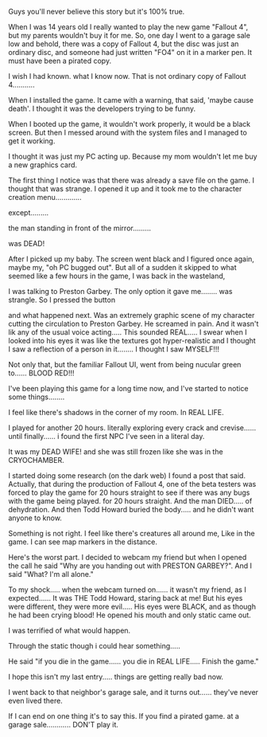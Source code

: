 Guys you'll never believe this story but it's 100% true.  
  
When I was 14 years old I really wanted to play the new game "Fallout 4", but my parents wouldn't buy it for me. So, one day I went to a garage sale low and behold, there was a copy of Fallout 4, but the disc was just an ordinary disc, and someone had just written "FO4" on it in a marker pen. It must have been a pirated copy.  
  
I wish I had known. what I know now. That is not ordinary copy of Fallout 4...........  
  
When I installed the game. It came with a warning, that said, 'maybe cause death'. I thought it was the developers trying to be funny.  
  
When I booted up the game, it wouldn't work properly, it would be a black screen. But then I messed around with the system files and I managed to get it working.  
  
I thought it was just my PC acting up. Because my mom wouldn't let me buy a new graphics card.  
  
The first thing I notice was that there was already a save file on the game. I thought that was strange. I opened it up and it took me to the character creation menu.............  
  
except.........  
  
the man standing in front of the mirror.........  
  
was DEAD!  
  
After I picked up my baby. The screen went black and I figured once again, maybe my, "oh PC bugged out". But all of a sudden it skipped to what seemed like a few hours in the game, I was back in the wasteland,  
  
I was talking to Preston Garbey. The only option it gave me........ was strangle. So I pressed the button  
  
and what happened next. Was an extremely graphic scene of my character cutting the circulation to Preston Garbey. He screamed in pain. And it wasn't lik any of the usual voice acting..... This sounded REAL..... I swear when I looked into his eyes it was like the textures got hyper-realistic and I thought I saw a reflection of a person in it........ I thought I saw MYSELF!!!  
  
Not only that, but the familiar Fallout UI, went from being nucular green to...... BLOOD RED!!!  
  
I've been playing this game for a long time now, and I've started to notice some things........  
  
I feel like there's shadows in the corner of my room. In REAL LIFE.  
  
I played for another 20 hours. literally exploring every crack and crevise...... until finally...... i found the first NPC I've seen in a literal day.  
  
It was my DEAD WIFE! and she was still frozen like she was in the CRYOCHAMBER.  
  
I started doing some research (on the dark web) I found a post that said. Actually, that during the production of Fallout 4, one of the beta testers was forced to play the game for 20 hours straight to see if there was any bugs with the game being played. for 20 hours straight. And the man DIED..... of dehydration. And then Todd Howard buried the body..... and he didn't want anyone to know.  
  
Something is not right. I feel like there's creatures all around me, Like in the game. I can see map markers in the distance.  
  
Here's the worst part. I decided to webcam my friend but when I opened the call he said "Why are you handing out with PRESTON GARBEY?". And I said "What? I'm all alone."  
  
To my shock..... when the webcam turned on...... it wasn't my friend, as I expected...... It was THE Todd Howard, staring back at me! But his eyes were different, they were more evil..... His eyes were BLACK, and as though he had been crying blood! He opened his mouth and only static came out.  
  
I was terrified of what would happen.  
  
Through the static though i could hear something.....  
  
He said "if you die in the game...... you die in REAL LIFE..... Finish the game."  
  
I hope this isn't my last entry..... things are getting really bad now.  
  
I went back to that neighbor's garage sale, and it turns out...... they've never even lived there.  
  
If I can end on one thing it's to say this. If you find a pirated game. at a garage sale............ DON'T play it.  

